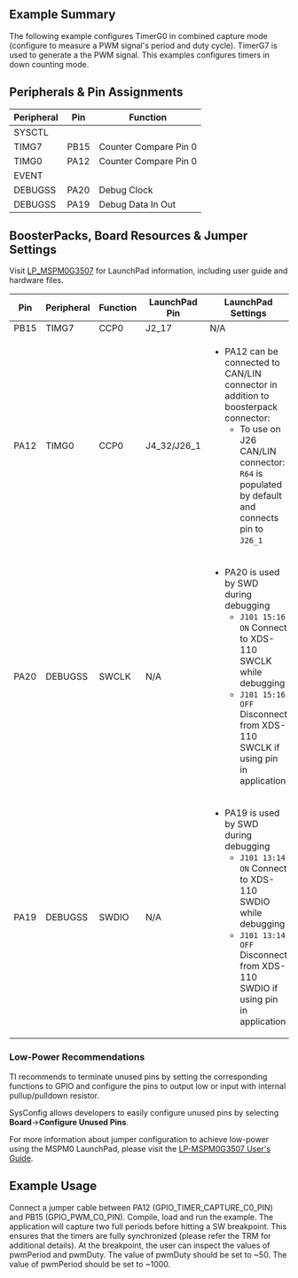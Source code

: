 
## Example Summary

The following example configures TimerG0 in combined capture mode (configure to
measure a PWM signal's period and duty cycle). TimerG7 is used to generate a the
PWM signal. This examples configures timers in down counting mode.

## Peripherals & Pin Assignments

| Peripheral | Pin | Function |
| --- | --- | --- |
| SYSCTL |  |  |
| TIMG7 | PB15 | Counter Compare Pin 0 |
| TIMG0 | PA12 | Counter Compare Pin 0 |
| EVENT |  |  |
| DEBUGSS | PA20 | Debug Clock |
| DEBUGSS | PA19 | Debug Data In Out |

## BoosterPacks, Board Resources & Jumper Settings

Visit [LP_MSPM0G3507](https://www.ti.com/tool/LP-MSPM0G3507) for LaunchPad information, including user guide and hardware files.

| Pin | Peripheral | Function | LaunchPad Pin | LaunchPad Settings |
| --- | --- | --- | --- | --- |
| PB15 | TIMG7 | CCP0 | J2_17 | N/A |
| PA12 | TIMG0 | CCP0 | J4_32/J26_1 | <ul><li>PA12 can be connected to CAN/LIN connector in addition to boosterpack connector:<br><ul><li>To use on J26 CAN/LIN connector:<br>  `R64` is populated by default and connects pin to `J26_1`</ul></ul> |
| PA20 | DEBUGSS | SWCLK | N/A | <ul><li>PA20 is used by SWD during debugging<br><ul><li>`J101 15:16 ON` Connect to XDS-110 SWCLK while debugging<br><li>`J101 15:16 OFF` Disconnect from XDS-110 SWCLK if using pin in application</ul></ul> |
| PA19 | DEBUGSS | SWDIO | N/A | <ul><li>PA19 is used by SWD during debugging<br><ul><li>`J101 13:14 ON` Connect to XDS-110 SWDIO while debugging<br><li>`J101 13:14 OFF` Disconnect from XDS-110 SWDIO if using pin in application</ul></ul> |

### Low-Power Recommendations
TI recommends to terminate unused pins by setting the corresponding functions to
GPIO and configure the pins to output low or input with internal
pullup/pulldown resistor.

SysConfig allows developers to easily configure unused pins by selecting **Board**→**Configure Unused Pins**.

For more information about jumper configuration to achieve low-power using the
MSPM0 LaunchPad, please visit the [LP-MSPM0G3507 User's Guide](https://www.ti.com/lit/slau873).

## Example Usage
Connect a jumper cable between PA12 (GPIO_TIMER_CAPTURE_C0_PIN) and PB15
(GPIO_PWM_C0_PIN).
Compile, load and run the example.
The application will capture two full periods before hitting a SW breakpoint.
This ensures that the timers are fully synchronized (please refer the TRM for
additional details). At the breakpoint, the user can inspect the values of
pwmPeriod and pwmDuty.
The value of pwmDuty should be set to ~50.
The value of pwmPeriod should be set to ~1000.
